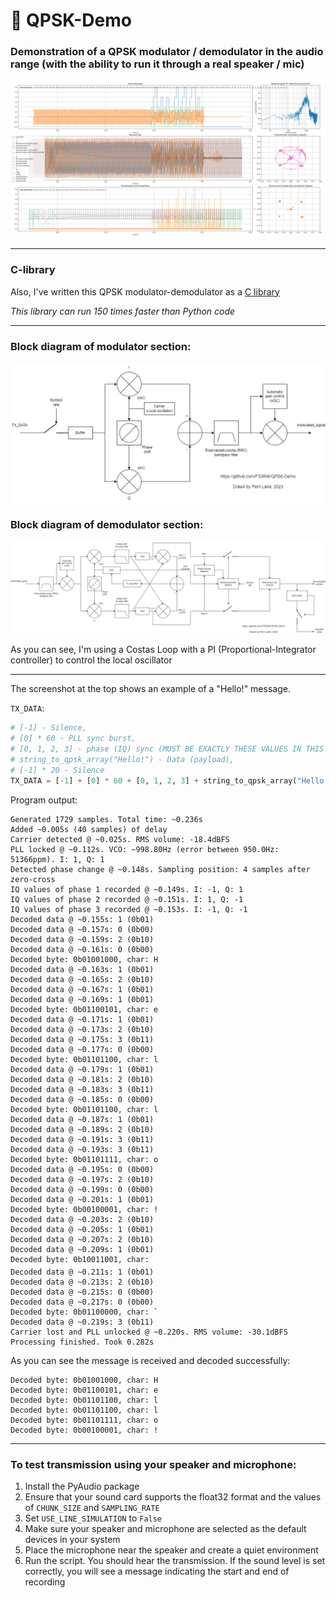 # 📡 QPSK-Demo
### Demonstration of a QPSK modulator / demodulator in the audio range (with the ability to run it through a real speaker / mic)

![](plot.png)

----------

### C-library

Also, I've written this QPSK modulator-demodulator as a [C library](https://github.com/F33RNI/QPSK-mod-demod-libs)

*This library can run 150 times faster than Python code*

----------

### Block diagram of modulator section:

![](drawio/modulator.png)

### Block diagram of demodulator section:

![](drawio/demodulator.png)

As you can see, I'm using a Costas Loop with a PI (Proportional-Integrator controller) to control the local oscillator

----------

The screenshot at the top shows an example of a "Hello!" message.

`TX_DATA`:
```python
# [-1] - Silence,
# [0] * 60 - PLL sync burst,
# [0, 1, 2, 3] - phase (IQ) sync (MUST BE EXACTLY THESE VALUES IN THIS ORDER),
# string_to_qpsk_array("Hello!") - Data (payload),
# [-1] * 20 - Silence
TX_DATA = [-1] + [0] * 60 + [0, 1, 2, 3] + string_to_qpsk_array("Hello!") + [-1] * 20
```

Program output:
```
Generated 1729 samples. Total time: ~0.236s
Added ~0.005s (40 samples) of delay
Carrier detected @ ~0.025s. RMS volume: -18.4dBFS
PLL locked @ ~0.112s. VCO: ~998.80Hz (error between 950.0Hz: 51366ppm). I: 1, Q: 1
Detected phase change @ ~0.148s. Sampling position: 4 samples after zero-cross
IQ values of phase 1 recorded @ ~0.149s. I: -1, Q: 1
IQ values of phase 2 recorded @ ~0.151s. I: 1, Q: -1
IQ values of phase 3 recorded @ ~0.153s. I: -1, Q: -1
Decoded data @ ~0.155s: 1 (0b01)
Decoded data @ ~0.157s: 0 (0b00)
Decoded data @ ~0.159s: 2 (0b10)
Decoded data @ ~0.161s: 0 (0b00)
Decoded byte: 0b01001000, char: H
Decoded data @ ~0.163s: 1 (0b01)
Decoded data @ ~0.165s: 2 (0b10)
Decoded data @ ~0.167s: 1 (0b01)
Decoded data @ ~0.169s: 1 (0b01)
Decoded byte: 0b01100101, char: e
Decoded data @ ~0.171s: 1 (0b01)
Decoded data @ ~0.173s: 2 (0b10)
Decoded data @ ~0.175s: 3 (0b11)
Decoded data @ ~0.177s: 0 (0b00)
Decoded byte: 0b01101100, char: l
Decoded data @ ~0.179s: 1 (0b01)
Decoded data @ ~0.181s: 2 (0b10)
Decoded data @ ~0.183s: 3 (0b11)
Decoded data @ ~0.185s: 0 (0b00)
Decoded byte: 0b01101100, char: l
Decoded data @ ~0.187s: 1 (0b01)
Decoded data @ ~0.189s: 2 (0b10)
Decoded data @ ~0.191s: 3 (0b11)
Decoded data @ ~0.193s: 3 (0b11)
Decoded byte: 0b01101111, char: o
Decoded data @ ~0.195s: 0 (0b00)
Decoded data @ ~0.197s: 2 (0b10)
Decoded data @ ~0.199s: 0 (0b00)
Decoded data @ ~0.201s: 1 (0b01)
Decoded byte: 0b00100001, char: !
Decoded data @ ~0.203s: 2 (0b10)
Decoded data @ ~0.205s: 1 (0b01)
Decoded data @ ~0.207s: 2 (0b10)
Decoded data @ ~0.209s: 1 (0b01)
Decoded byte: 0b10011001, char: 
Decoded data @ ~0.211s: 1 (0b01)
Decoded data @ ~0.213s: 2 (0b10)
Decoded data @ ~0.215s: 0 (0b00)
Decoded data @ ~0.217s: 0 (0b00)
Decoded byte: 0b01100000, char: `
Decoded data @ ~0.219s: 3 (0b11)
Carrier lost and PLL unlocked @ ~0.220s. RMS volume: -30.1dBFS
Processing finished. Took 0.282s
```

As you can see the message is received and decoded successfully:
```
Decoded byte: 0b01001000, char: H
Decoded byte: 0b01100101, char: e
Decoded byte: 0b01101100, char: l
Decoded byte: 0b01101100, char: l
Decoded byte: 0b01101111, char: o
Decoded byte: 0b00100001, char: !
```

----------

### To test transmission using your speaker and microphone:

1. Install the PyAudio package
2. Ensure that your sound card supports the float32 format and the values of `CHUNK_SIZE` and `SAMPLING_RATE`
3. Set `USE_LINE_SIMULATION` to `False`
4. Make sure your speaker and microphone are selected as the default devices in your system
5. Place the microphone near the speaker and create a quiet environment
6. Run the script. You should hear the transmission. If the sound level is set correctly, you will see a message indicating the start and end of recording
